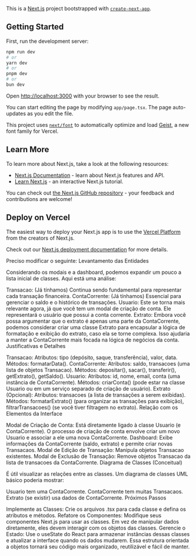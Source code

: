 This is a [Next.js](https://nextjs.org) project bootstrapped with [`create-next-app`](https://nextjs.org/docs/app/api-reference/cli/create-next-app).

## Getting Started

First, run the development server:

```bash
npm run dev
# or
yarn dev
# or
pnpm dev
# or
bun dev
```

Open [http://localhost:3000](http://localhost:3000) with your browser to see the result.

You can start editing the page by modifying `app/page.tsx`. The page auto-updates as you edit the file.

This project uses [`next/font`](https://nextjs.org/docs/app/building-your-application/optimizing/fonts) to automatically optimize and load [Geist](https://vercel.com/font), a new font family for Vercel.

## Learn More

To learn more about Next.js, take a look at the following resources:

- [Next.js Documentation](https://nextjs.org/docs) - learn about Next.js features and API.
- [Learn Next.js](https://nextjs.org/learn) - an interactive Next.js tutorial.

You can check out [the Next.js GitHub repository](https://github.com/vercel/next.js) - your feedback and contributions are welcome!

## Deploy on Vercel

The easiest way to deploy your Next.js app is to use the [Vercel Platform](https://vercel.com/new?utm_medium=default-template&filter=next.js&utm_source=create-next-app&utm_campaign=create-next-app-readme) from the creators of Next.js.

Check out our [Next.js deployment documentation](https://nextjs.org/docs/app/building-your-application/deploying) for more details.


Preciso modificar o seguinte:
Levantamento das Entidades

Considerando os modais e a dashboard, podemos expandir um pouco a lista inicial de classes. Aqui está uma análise:

Transacao: (Já tínhamos) Continua sendo fundamental para representar cada transação financeira.
ContaCorrente: (Já tínhamos) Essencial para gerenciar o saldo e o histórico de transações.
Usuario: Este se torna mais relevante agora, já que você tem um modal de criação de conta. Ele representará o usuário que possui a conta corrente.
Extrato: Embora você possa argumentar que o extrato é apenas uma parte da ContaCorrente, podemos considerar criar uma classe Extrato para encapsular a lógica de formatação e exibição do extrato, caso ela se torne complexa. Isso ajudaria a manter a ContaCorrente mais focada na lógica de negócios da conta.
Justificativas e Detalhes

Transacao:
Atributos: tipo (depósito, saque, transferência), valor, data.
Métodos: formatarData().
ContaCorrente:
Atributos: saldo, transacoes (uma lista de objetos Transacao).
Métodos: depositar(), sacar(), transferir(), getExtrato(), getSaldo().
Usuario:
Atributos: id, nome, email, conta (uma instância de ContaCorrente).
Métodos: criarConta() (pode estar na classe Usuario ou em um serviço separado de criação de usuário).
Extrato (Opcional):
Atributos: transacoes (a lista de transações a serem exibidas).
Métodos: formatarExtrato() (para organizar as transações para exibição), filtrarTransacoes() (se você tiver filtragem no extrato).
Relação com os Elementos da Interface

Modal de Criação de Conta: Está diretamente ligado à classe Usuario (e ContaCorrente). O processo de criação de conta envolve criar um novo Usuario e associar a ele uma nova ContaCorrente.
Dashboard: Exibe informações da ContaCorrente (saldo, extrato) e permite criar novas Transacaos.
Modal de Edição de Transação: Manipula objetos Transacao existentes.
Modal de Exclusão de Transação: Remove objetos Transacao da lista de transacoes da ContaCorrente.
Diagrama de Classes (Conceitual)

É útil visualizar as relações entre as classes. Um diagrama de classes UML básico poderia mostrar:

Usuario tem uma ContaCorrente.
ContaCorrente tem muitas Transacaos.
Extrato (se existir) usa dados de ContaCorrente.
Próximos Passos

Implemente as Classes: Crie os arquivos .tsx para cada classe e defina os atributos e métodos.
Refatore os Componentes: Modifique seus componentes Next.js para usar as classes. Em vez de manipular dados diretamente, eles devem interagir com os objetos das classes.
Gerencie o Estado: Use o useState do React para armazenar instâncias dessas classes e atualizar a interface quando os dados mudarem.
Essa estrutura orientada a objetos tornará seu código mais organizado, reutilizável e fácil de manter.